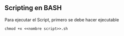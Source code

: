 ## Scripting en BASH
Para ejecutar el Script, primero se debe hacer ejecutable
```
chmod +x <<nombre script>>.sh
```
